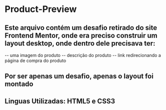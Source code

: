 # Product-Preview

## Este arquivo contém um desafio retirado do site Frontend Mentor, onde era preciso construir um layout desktop, onde dentro dele precisava ter:
   -- uma imagem do produto
   -- descrição do produto
   -- link redirecionando a página de compra do produto
## Por ser apenas um desafio, apenas o layout foi montado
## Linguas Utilizadas: HTML5 e CSS3
